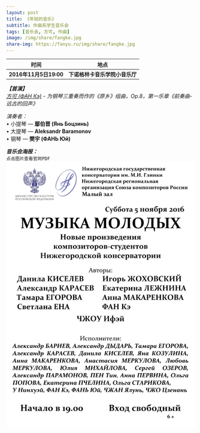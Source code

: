 ```yaml
---
layout: post
title: 《年轻的音乐》
subtitle: 作曲系学生音乐会
tags: [音乐会, 方可, 作曲]
image: /img/share/fangke.jpg
share-img: https://fanyu.ru/img/share/fangke.jpg
---
```


|时间|地点|
|:---:|:---:|
|**2016年11月5日19:00**|**下诺格林卡音乐学院小音乐厅**|

***【首演】***<br>
*[方可 (ФАН Кэ)](https://fangkebxt.wordpress.com/) - 为钢琴三重奏而作的《原乡》组曲，Op.8，第一乐章《前奏曲-远古的回声》*

*演奏者：*
<br>• 小提琴 — **鄢伯晋 (Янь Боцзинь)**
<br>• 大提琴 — **Aleksandr Baramonov**
<br>• 钢琴 — **樊宇 (ФАНЬ Юй)**

***音乐会海报：***<br>
`点击图片查看官网PDF`
[![5.11.16_muz_molodikh.pdf](/img/post/2016.11.05.jpg)](http://nnovcons.ru/images/Afishi/2016Nov/5.11.16_muz_molodikh.pdf)